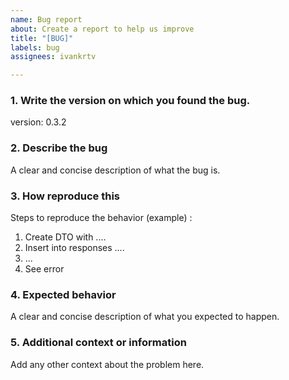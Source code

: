 ```yaml
---
name: Bug report
about: Create a report to help us improve
title: "[BUG]"
labels: bug
assignees: ivankrtv

---
```


### 1. Write the version on which you found the bug.
version: 0.3.2

### 2. Describe the bug
A clear and concise description of what the bug is.

### 3. How reproduce this
Steps to reproduce the behavior (example) :
1. Create DTO with ....
2. Insert into responses ....
3. ...
4. See error

### 4. Expected behavior
A clear and concise description of what you expected to happen.

### 5. Additional context or information
Add any other context about the problem here.
